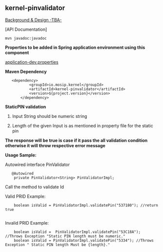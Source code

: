 ## kernel-pinvalidator

[Background & Design -TBA-](../../design/kernel/kernel-pinvalidator.md)
 


[API Documentation]
 
 ```
 mvn javadoc:javadoc

 ```
 
**Properties to be added in Spring application environment using this component**

[application-dev.properties](../../config/application-dev.properties)

 
 
 **Maven Dependency**
 
 ```
 	<dependency>
			<groupId>io.mosip.kernel</groupId>
			<artifactId>kernel-pinvalidator</artifactId>
			<version>${project.version}</version>
		</dependency>

 ```
 

**StaticPIN validation**

1. Input String should be numeric string

2. Length of the given Input is as mentioned in property file for the static pin


**The response will be true is case if it pass the all validation condition otherwise it will throw respective error message**

 

**Usage Sample:**

Autowired interface PinValidator 

```
   @Autowired
	private PinValidator<String> PinValidatorImpl;

```
  Call the method to validate Id

  Valid PRID Example:
 
```
	boolean isValid = PinValidatorImpl.validatePin("537180"); //return true
	
```
 
  Invalid PRID Example:
 
```
 	boolean isValid =  PinValidatorImpl.validatePin("53C18A"); //Throws Exception "Static PIN length must be numeric."
 	boolean isValid = PinValidatorImpl.validatePin("5334"); //Throws Exception " Static PIN length Must be {length}."
 	
```

